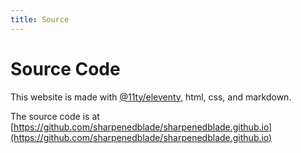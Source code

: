 ```yaml
---
title: Source
---
```

# Source Code

This website is made with [@11ty/eleventy](https://11ty.dev), html, css, and markdown.

The source code is at [https://github.com/sharpenedblade/sharpenedblade.github.io](https://github.com/sharpenedblade/sharpenedblade.github.io)
